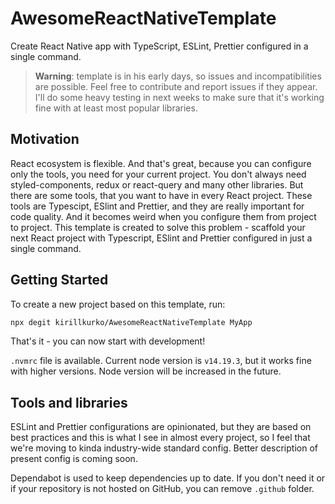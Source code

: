 # AwesomeReactNativeTemplate
Create React Native app with TypeScript, ESLint, Prettier configured in a single command.

> **Warning**: template is in his early days, so issues and incompatibilities
> are possible. Feel free to contribute and report issues if they appear.
> I'll do some heavy testing in next weeks to make sure that it's working
> fine with at least most popular libraries.

## Motivation

React ecosystem is flexible. And that's great, because you can configure only the
tools, you need for your current project. You don't always need styled-components,
redux or react-query and many other libraries. But there are some tools, that you want
to have in every React project. These tools are Typescipt, ESlint and Prettier, and they
are really important for code quality. And it becomes weird when you configure them from project
to project. This template is created to solve this problem - scaffold your next React
project with Typescript, ESlint and Prettier configured in just a single command.

## Getting Started

To create a new project based on this template, run:

```bash
npx degit kirillkurko/AwesomeReactNativeTemplate MyApp
```

That's it - you can now start with development!

`.nvmrc` file is available. Current node version is `v14.19.3`, but it works fine with
higher versions. Node version will be increased in the future.

## Tools and libraries

ESLint and Prettier configurations are opinionated, but they are based on best practices and this
is what I see in almost every project, so I feel that we're moving to kinda industry-wide
standard config. Better description of present config is coming soon.

Dependabot is used to keep dependencies up to date. If you don't need it or if your
repository is not hosted on GitHub, you can remove `.github` folder.
